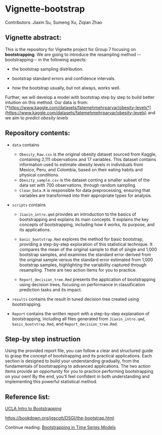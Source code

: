 # Vignette-bootstrap

Contributors: Jiaxin Su, Sumeng Xu, Ziqian Zhao

## Vignette abstract:

This is the repository for Vignette project for Group 7 focusing on **bootstrapping**. We are going to introduce the resampling method -- bootstrapping-- in the following aspects:

-   the bootstrap sampling distribution.

-   bootstrap standard errors and confidence intervals.

-   how the bootstrap usually, but not always, works well.

Further, we will develop a model with bootstrap step by step to build better intuition on this method. Our data is from: [*https://www.kaggle.com/datasets/fatemehmehrparvar/obesity-levels*](https://www.kaggle.com/datasets/fatemehmehrparvar/obesity-levels) and we aim to *predict obesity levels*

## Repository contents:

-   `data` contains

    -   `Obesity_Raw.csv` is the original obesity dataset sourced from Kaggle, containing 2,111 observations and 17 variables. This dataset contains information used to estimate obesity levels in individuals from Mexico, Peru, and Colombia, based on their eating habits and physical conditions.
    -   `Obesity_sample.csv` is the dataset conting a smaller subset of the data set with 700 observations, through random sampling.
    -   `Clean_Data.R` is responsible for data preprocessing, ensuring that variables are transformed into their appropriate types for analysis.

-   `scripts` contains

    -   `Jiaxin_intro.qmd` provides an introduction to the basics of bootstrapping and explains its main concepts. It explains the key concepts of bootstrapping, including how it works, its purpose, and its applications.

    -   `basic_bootstrap.Rmd` explores the method for basic bootstrap, providing a step-by-step exploration of this statistical technique. It compares the mean of the original sample to that of single and 1,000 bootstrap samples, and examines the standard error derived from the original sample versus the standard error estimated from 1,000 bootstrap samples, highlighting the variability captured through resampling. There are two action items for you to practice.

    -   `Report_decision_tree.Rmd` presents the application of bootstrapping using decision trees, focusing on performance in classification prediction tasks and its impact.

-   `results` contains the result in tuned decision tree created using bootstrapping.

-   `Report` contains the written report with a step-by-step explanation of bootstrapping, including all files generated from `Jiaxin_intro.qmd`, `basic_bootstrap.Rmd`, and `Report_decision_tree.Rmd`.

## Step-by step instruction

Using the provided report file, you can follow a clear and structured guide to grasp the concept of bootstrapping and its practical applications. Each section is designed to build your understanding gradually, from the fundamentals of bootstrapping to advanced applications. The two action items provide an opportunity for you to practice performing bootstrapping on your own! By the end, you’ll feel confident in both understanding and implementing this powerful statistical method.

## Reference list:

[UCLA Intro to Bootstrapping](https://stats.oarc.ucla.edu/r/library/r-library-introduction-to-bootstrapping/)

<https://bookdown.org/jgscott/DSGI/the-bootstrap.html>

Continue reading: [Bootstrapping in Time Series Models](https://www.tandfonline.com/doi/epdf/10.1080/07474939608800344?needAccess=true)
